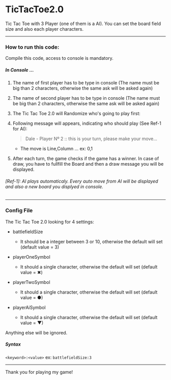 # TicTacToe2.0
Tic Tac Toe with 3 Player (one of them is a AI). You can set the board field size and also each player characters.

---

### How to run this code:
Compile this code, access to console is mandatory.

##### In Console ...

1. The name of first player has to be type in console (The name must be big than 2 characters, otherwise the same ask will be asked again)

2. The name of second player has to be type in console (The name must be big than 2 characters, otherwise the same ask will be asked again)

3. The Tic Tac Toe 2.0 will Randomize who's going to play first:

4. Following message will appears, indicating who should play (See Ref-1 for AI): 
      > Dale - Player Nº 2 :: this is your turn, please make your move...
   * The move is Line,Column ... ex: 0,1
   
5. After each turn, the game checks if the game has a winner. In case of draw, you have to fullfill the Board and then a draw message you will be displayed.


###### [Ref-1]: AI plays automaticaly. Every auto move from AI will be displayed and also a new board you displyed in console.

---

### Config File

The Tic Tac Toe 2.0 looking for 4 settings: 
* battlefieldSize
  - It should be a integer between 3 or 10, otherwise the default will set (default value = 3)
  
* playerOneSymbol
  - It should a single character, otherwise the default will set (default value = ✖)
  
* playerTwoSymbol
  - It should a single character, otherwise the default will set (default value = ●)
  
* playerAiSymbol
  - It should a single character, otherwise the default will set (default value = ▼)

Anything else will be ignored.

##### Syntax
`<keyword>:<value>` ex: `battlefieldSize:3`


---
Thank you for playing my game!

